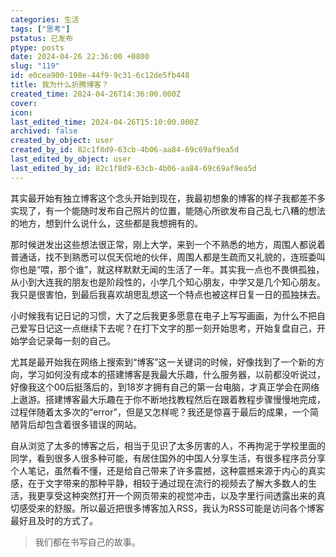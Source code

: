 ```yaml
---
categories: 生活
tags: ["思考"]
pstatus: 已发布
ptype: posts
date: 2024-04-26 22:36:00 +0800
slug: "119"
id: e0cea900-198e-44f9-9c31-6c12de5fb448
title: 我为什么折腾博客？
created_time: 2024-04-26T14:36:00.000Z
cover: 
icon: 
last_edited_time: 2024-04-26T15:10:00.000Z
archived: false
created_by_object: user
created_by_id: 82c1f8d9-63cb-4b06-aa84-69c69af9ea5d
last_edited_by_object: user
last_edited_by_id: 82c1f8d9-63cb-4b06-aa84-69c69af9ea5d
---
```


其实最开始有独立博客这个念头开始到现在，我最初想象的博客的样子我都差不多实现了，有一个能随时发布自己照片的位置，能随心所欲发布自己乱七八糟的想法的地方，想到什么说什么，这些都是我想拥有的。

那时候迸发出这些想法很正常，刚上大学，来到一个不熟悉的地方，周围人都说着普通话，找不到熟悉可以侃天侃地的伙伴，周围人都是生疏而又礼貌的，连班委叫你也是“喂，那个谁”，就这样默默无闻的生活了一年。其实我一点也不畏惧孤独，从小到大连我的朋友也是阶段性的，小学几个知心朋友，中学又是几个知心朋友。我只是很害怕，到最后我喜欢胡思乱想这一个特点也被这样日复一日的孤独抹去。

小时候我有记日记的习惯，大了之后我更多愿意在电子上写写画画，为什么不把自己爱写日记这一点继续下去呢？在打下文字的那一刻开始思考，开始复盘自己，开始学会记录每一刻的自己。

尤其是最开始我在网络上搜索到“博客”这一关键词的时候，好像找到了一个新的方向，学习如何没有成本的搭建博客是我最大乐趣，什么服务器，以前都没听说过，好像我这个00后挺落后的，到18岁才拥有自己的第一台电脑，才真正学会在网络上遨游。搭建博客最大乐趣在于你不断地找教程然后在跟着教程步骤慢慢地完成，过程伴随着太多次的“error”，但是又怎样呢？我还是惊喜于最后的成果，一个简陋背后却包含着很多错误的网站。

自从浏览了太多的博客之后，相当于见识了太多厉害的人，不再拘泥于学校里面的同学，看到很多人很多种可能，有居住国外的中国人分享生活，有很多程序员分享个人笔记，虽然看不懂，还是给自己带来了许多震撼，这种震撼来源于内心的真实感，在于文字带来的那种平静，相较于通过现在流行的视频去了解大多数人的生活，我更享受这种突然打开一个网页带来的视觉冲击，以及字里行间透露出来的真切感受来的舒服。所以最近把很多博客加入RSS，我认为RSS可能是访问各个博客最好且及时的方式了。

> 我们都在书写自己的故事。

<br />


